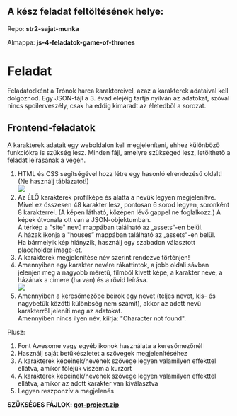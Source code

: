 ## A kész feladat feltöltésének helye:

Repo: **str2-sajat-munka**

Almappa: **js-4-feladatok-game-of-thrones**

# Feladat

Feladatodként a Trónok harca karaktereivel, azaz a karakterek adataival kell dolgoznod. Egy JSON-fájl a 3. évad elejéig tartja nyilván az adatokat, szóval nincs spoilerveszély, csak ha eddig kimaradt az életedből a sorozat.

## Frontend-feladatok

A karakterek adatait egy weboldalon kell megjeleníteni, ehhez különböző funkciókra is szükség lesz. Minden fájl, amelyre szükséged lesz, letölthető a feladat leírásának a végén.

1.  HTML és CSS segítségével hozz létre egy hasonló elrendezésű oldalt! (Ne használj táblázatot!)  
    ![](https://files.cdn.thinkific.com/file_uploads/219412/images/69b/ff5/fcf/design-1.png)
2.  Az ÉLŐ karakterek profilképe és alatta a nevük legyen megjelenítve. Mivel ez összesen 48 karakter lesz, pontosan 6 sorod legyen, soronként 8 karakterrel. (A képen látható, középen lévő gappel ne foglalkozz.) A képek útvonala ott van a JSON-objektumban.  
    A térkép a "site" nevű mappában található az „assets“-en belül.  
    A házak ikonja a "houses” mappában található az „assets"-en belül.  
    Ha bármelyik kép hiányzik, használj egy szabadon választott placeholder image-et.
3.  A karakterek megjelenítése név szerint rendezve történjen!
4.  Amennyiben egy karakter nevére rákattintok, a jobb oldali sávban jelenjen meg a nagyobb méretű, filmből kivett képe, a karakter neve, a házának a címere (ha van) és a rövid leírása.  
    ![](https://files.cdn.thinkific.com/file_uploads/219412/images/8ba/737/b97/design-2.png)
5.  Amennyiben a keresőmezőbe beírok egy nevet (teljes nevet, kis- és nagybetűk közötti különbség nem számít), akkor az adott nevű karakterről jeleníti meg az adatokat.  
    Amennyiben nincs ilyen név, kiírja: "Character not found".

Plusz:

1.  Font Awesome vagy egyéb ikonok használata a keresőmezőnél
2.  Használj saját betűkészletet a szövegek megjelenítéséhez
3.  A karakterek képeinek/nevének szövege legyen valamilyen effekttel ellátva, amikor föléjük viszem a kurzort
4.  A karakterek képeinek/nevének szövege legyen valamilyen effekttel ellátva, amikor az adott karakter van kiválasztva
5.  Legyen reszponzív a megjelenés

**SZÜKSÉGES FÁJLOK: [got-project.zip](https://s3.amazonaws.com/thinkific/file_uploads/219412/attachments/24a/a33/ad6/got-project.zip)**
